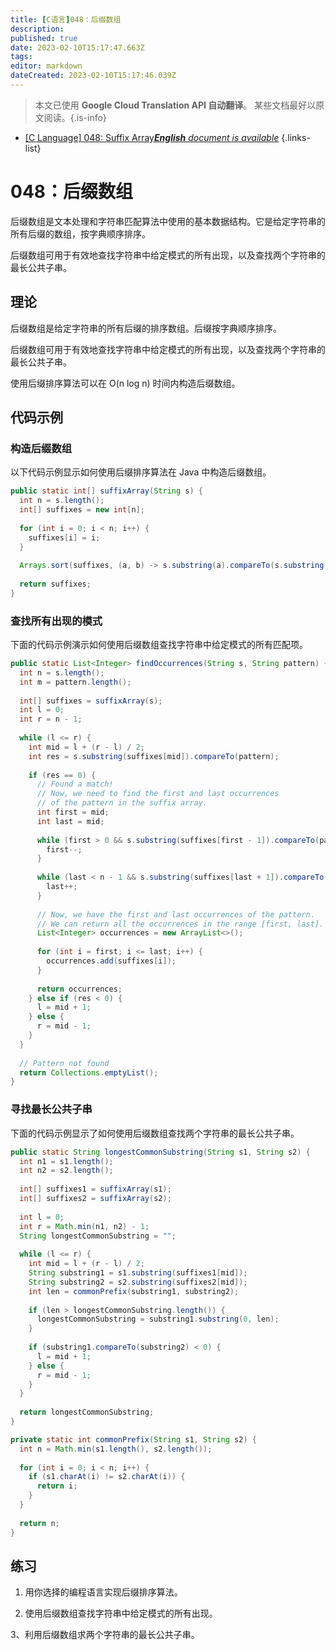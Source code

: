 ```yaml
---
title: [C语言]048：后缀数组
description: 
published: true
date: 2023-02-10T15:17:47.663Z
tags: 
editor: markdown
dateCreated: 2023-02-10T15:17:46.039Z
---
```


> 本文已使用 **Google Cloud Translation API 自动翻译**。
某些文档最好以原文阅读。{.is-info}



- [[C Language] 048: Suffix Array***English** document is available*](/en/Knowledge-base/Algorithm/c-language-048-suffix-array)
{.links-list}


# 048：后缀数组

后缀数组是文本处理和字符串匹配算法中使用的基本数据结构。它是给定字符串的所有后缀的数组，按字典顺序排序。

后缀数组可用于有效地查找字符串中给定模式的所有出现，以及查找两个字符串的最长公共子串。

## 理论

后缀数组是给定字符串的所有后缀的排序数组。后缀按字典顺序排序。

后缀数组可用于有效地查找字符串中给定模式的所有出现，以及查找两个字符串的最长公共子串。

使用后缀排序算法可以在 O(n log n) 时间内构造后缀数组。

## 代码示例

### 构造后缀数组

以下代码示例显示如何使用后缀排序算法在 Java 中构造后缀数组。

```java
public static int[] suffixArray(String s) {
  int n = s.length();
  int[] suffixes = new int[n];
  
  for (int i = 0; i < n; i++) {
    suffixes[i] = i;
  }
  
  Arrays.sort(suffixes, (a, b) -> s.substring(a).compareTo(s.substring(b)));
  
  return suffixes;
}
```

### 查找所有出现的模式

下面的代码示例演示如何使用后缀数组查找字符串中给定模式的所有匹配项。

```java
public static List<Integer> findOccurrences(String s, String pattern) {
  int n = s.length();
  int m = pattern.length();
  
  int[] suffixes = suffixArray(s);
  int l = 0;
  int r = n - 1;
  
  while (l <= r) {
    int mid = l + (r - l) / 2;
    int res = s.substring(suffixes[mid]).compareTo(pattern);
    
    if (res == 0) {
      // Found a match!
      // Now, we need to find the first and last occurrences
      // of the pattern in the suffix array.
      int first = mid;
      int last = mid;
      
      while (first > 0 && s.substring(suffixes[first - 1]).compareTo(pattern) == 0) {
        first--;
      }
      
      while (last < n - 1 && s.substring(suffixes[last + 1]).compareTo(pattern) == 0) {
        last++;
      }
      
      // Now, we have the first and last occurrences of the pattern.
      // We can return all the occurrences in the range [first, last].
      List<Integer> occurrences = new ArrayList<>();
      
      for (int i = first; i <= last; i++) {
        occurrences.add(suffixes[i]);
      }
      
      return occurrences;
    } else if (res < 0) {
      l = mid + 1;
    } else {
      r = mid - 1;
    }
  }
  
  // Pattern not found
  return Collections.emptyList();
}
```

### 寻找最长公共子串

下面的代码示例显示了如何使用后缀数组查找两个字符串的最长公共子串。

```java
public static String longestCommonSubstring(String s1, String s2) {
  int n1 = s1.length();
  int n2 = s2.length();
  
  int[] suffixes1 = suffixArray(s1);
  int[] suffixes2 = suffixArray(s2);
  
  int l = 0;
  int r = Math.min(n1, n2) - 1;
  String longestCommonSubstring = "";
  
  while (l <= r) {
    int mid = l + (r - l) / 2;
    String substring1 = s1.substring(suffixes1[mid]);
    String substring2 = s2.substring(suffixes2[mid]);
    int len = commonPrefix(substring1, substring2);
    
    if (len > longestCommonSubstring.length()) {
      longestCommonSubstring = substring1.substring(0, len);
    }
    
    if (substring1.compareTo(substring2) < 0) {
      l = mid + 1;
    } else {
      r = mid - 1;
    }
  }
  
  return longestCommonSubstring;
}

private static int commonPrefix(String s1, String s2) {
  int n = Math.min(s1.length(), s2.length());
  
  for (int i = 0; i < n; i++) {
    if (s1.charAt(i) != s2.charAt(i)) {
      return i;
    }
  }
  
  return n;
}
```

## 练习

1. 用你选择的编程语言实现后缀排序算法。

2. 使用后缀数组查找字符串中给定模式的所有出现。

3、利用后缀数组求两个字符串的最长公共子串。